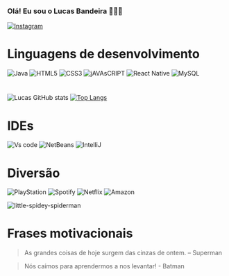 ### Olá! Eu sou o Lucas Bandeira 🤙🤙🤙
[![Instagram](https://img.shields.io/badge/Instagram-E4405F?style=for-the-badge&logo=instagram&logoColor=white)](https://www.instagram.com/lucasbandeira10/)

# Linguagens de desenvolvimento
![Java](https://img.shields.io/badge/Java-ED8B00?style=for-the-badge&logo=openjdk&logoColor=white
)
![HTML5](https://img.shields.io/badge/HTML5-E34F26?style=for-the-badge&logo=html5&logoColor=white
)
![CSS3](https://img.shields.io/badge/CSS3-1572B6?style=for-the-badge&logo=css3&logoColor=white)
![jAVAsCRIPT](https://img.shields.io/badge/JavaScript-F7DF1E?style=for-the-badge&logo=javascript&logoColor=black)
![React Native](https://img.shields.io/badge/React_Native-20232A?style=for-the-badge&logo=react&logoColor=61DAFB)
![MySQL](https://img.shields.io/badge/MySQL-00000F?style=for-the-badge&logo=mysql&logoColor=white)
 #
![Lucas GitHub stats](https://github-readme-stats.vercel.app/api?username=LucasBandeiraSilva&show_icons=true&theme=synthwave) 
[![Top Langs](https://github-readme-stats.vercel.app/api/top-langs/?username=LucasBandeiraSilva&layout=compact&theme=synthwave)](https://github.com/LucasBandeiraSilva/github-readme-stats)

# IDEs
![Vs code](https://img.shields.io/badge/Visual_Studio_Code-0078D4?style=for-the-badge&logo=visual%20studio%20code&logoColor=white)
![NetBeans](https://img.shields.io/badge/apache%20netbeans-1B6AC6?style=for-the-badge&logo=apache%20netbeans%20IDE&logoColor=white)
![IntelliJ](https://img.shields.io/badge/IntelliJ_IDEA-000000.svg?style=for-the-badge&logo=intellij-idea&logoColor=white
)


# Diversão

![PlayStation](https://img.shields.io/badge/PlayStation-003791?style=for-the-badge&logo=playstation&logoColor=white)
![Spotify](https://img.shields.io/badge/Spotify-1ED760?&style=for-the-badge&logo=spotify&logoColor=white)
![Netflix](https://img.shields.io/badge/Netflix-E50914?style=for-the-badge&logo=netflix&logoColor=white)
![Amazon](https://img.shields.io/badge/Amazon%20Prime-00A8E1?style=for-the-badge&logo=netflix&logoColor=white)

![little-spidey-spiderman](https://user-images.githubusercontent.com/126296297/227531968-2c8eb3c8-a444-4591-8c06-ef25d0777862.gif)


# Frases motivacionais
<blockquote>
<p>As grandes coisas de hoje surgem das cinzas de ontem. – Superman</p>
 </blockquote>
 <blockquote>
<p>Nós caímos para aprendermos a nos levantar! - Batman</p>
 </blockquote>
